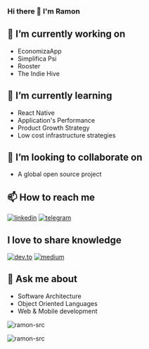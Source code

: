 ### Hi there 👋 I'm Ramon


## 🔭 I’m currently working on

- EconomizaApp
- Simplifica Psi
- Rooster
- The Indie Hive

## 🌱 I’m currently learning

- React Native
- Application's Performance
- Product Growth Strategy
- Low cost infrastructure strategies
  
## 👯 I’m looking to collaborate on

- A global open source project 
  
## 📫 How to reach me

[![linkedin](https://img.shields.io/badge/LinkedIn-0077B5?style=for-the-badge&logo=linkedin&logoColor=white)](https://www.linkedin.com/in/ramonsrocha/)
[![telegram](https://img.shields.io/badge/Telegram-2CA5E0?style=for-the-badge&logo=telegram&logoColor=white)](https://t.me/vuejspoa)

## I love to share knowledge

[![dev.to](https://img.shields.io/badge/dev.to-0A0A0A?style=for-the-badge&logo=devdotto&logoColor=white)](https://dev.to/ramon_src)
[![medium](https://img.shields.io/badge/Medium-12100E?style=for-the-badge&logo=medium&logoColor=white)](https://medium.com/@ramon_src)


## 💬 Ask me about

- Software Architecture
- Object Oriented Languages
- Web & Mobile development


<p align="left"> <img src="https://komarev.com/ghpvc/?username=ramon-src&label=Profile%20views&color=0e75b6&style=flat" alt="ramon-src" /> </p>

<p><img align="center" src="https://github-readme-streak-stats.herokuapp.com/?user=ramon-src&" alt="ramon-src" /></p>


<!-- https://dev.to/envoy_/150-badges-for-github-pnk -->
